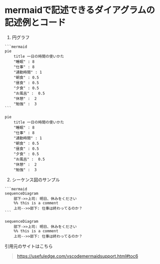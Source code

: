 # mermaidで記述できるダイアグラムの記述例とコード 
1. 円グラフ
~~~
```mermaid
pie
    title 一日の時間の使いかた
    "睡眠" : 8
    "仕事" : 8
    "通勤時間" : 1
    "朝食" : 0.5
    "昼食" : 0.5
    "夕食" : 0.5
    "お風呂" :  0.5
    "休憩" :  2
    "勉強" :  3
```
~~~
```mermaid
pie
    title 一日の時間の使いかた
    "睡眠" : 8
    "仕事" : 8
    "通勤時間" : 1
    "朝食" : 0.5
    "昼食" : 0.5
    "夕食" : 0.5
    "お風呂" :  0.5
    "休憩" :  2
    "勉強" :  3
```
2. シーケンス図のサンプル
~~~
```mermaid
sequenceDiagram
    部下->>上司: 明日、休みをください
    %% this is a comment
    上司-->>部下: 仕事は終わってるのか？
```
~~~
```mermaid
sequenceDiagram
    部下->>上司: 明日、休みをください
    %% this is a comment
    上司-->>部下: 仕事は終わってるのか？
```
引用元のサイトはこちら
>https://usefuledge.com/vscodemermaidsupport.html#toc6

